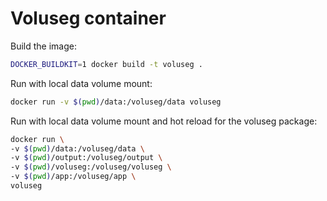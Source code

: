 # Voluseg container

Build the image:
```bash
DOCKER_BUILDKIT=1 docker build -t voluseg .
```

Run with local data volume mount:
```bash
docker run -v $(pwd)/data:/voluseg/data voluseg
```

Run with local data volume mount and hot reload for the voluseg package:
```bash
docker run \
-v $(pwd)/data:/voluseg/data \
-v $(pwd)/output:/voluseg/output \
-v $(pwd)/voluseg:/voluseg/voluseg \
-v $(pwd)/app:/voluseg/app \
voluseg
```